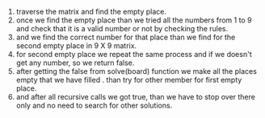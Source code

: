 1. traverse the matrix and find the empty place.
2. once we find the empty place than we tried all the numbers from 1 to 9 and check that it is a valid number or not by checking the rules.
3. and we find the correct number for that place than we find for the second empty place in 9 X 9 matrix.
4. for second empty place we repeat the same process and if we doesn't get any number, so we return false.
5. after getting the false from solve(board) function we make all the places empty that we have filled . than try for other member for first empty place.
6. and after all recursive calls we got true, than we have to stop over there only and no need to search for other solutions.